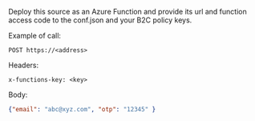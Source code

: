 Deploy this source as an Azure Function and provide its url and function access code to the conf.json and your B2C policy keys.

Example of call:

```
POST https://<address>
```

Headers:
```
x-functions-key: <key>
```

Body:
```Json
{"email": "abc@xyz.com", "otp": "12345" }
```
